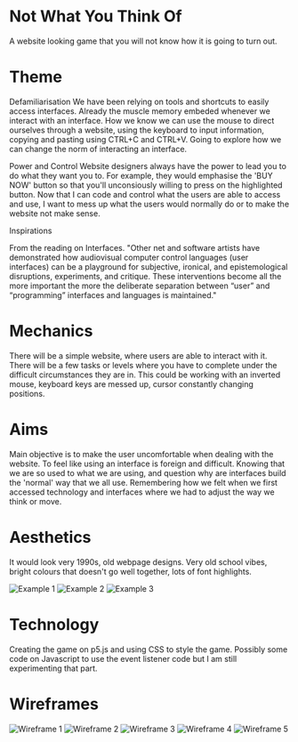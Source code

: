 # Not What You Think Of

A website looking game that you will not know how it is going to turn out.

# Theme  

Defamiliarisation
We have been relying on tools and shortcuts to easily access interfaces. 
Already the muscle memory embeded whenever we interact with an interface.
How we know we can use the mouse to direct ourselves through a website, using the keyboard to input information, copying and pasting using CTRL+C and CTRL+V.
Going to explore how we can change the norm of interacting an interface.

Power and Control
Website designers always have the power to lead you to do what they want you to.
For example, they would emphasise the 'BUY NOW' button so that you'll unconsiously willing to press on the highlighted button.
Now that I can code and control what the users are able to access and use, I want to mess up what the users would normally do or to make the website not make sense.

Inspirations

From the reading on Interfaces.
"Other net and software artists have demonstrated how audiovisual computer control languages (user interfaces) can be a playground for subjective, ironical, and epistemological disruptions, experiments, and critique. These interventions become all the more important the more the deliberate separation between “user” and “programming” interfaces and languages is maintained."


# Mechanics  

There will be a simple website, where users are able to interact with it.
There will be a few tasks or levels where you have to complete under the difficult circumstances they are in.
This could be working with an inverted mouse, keyboard keys are messed up, cursor constantly changing positions.

# Aims  

Main objective is to make the user uncomfortable when dealing with the website.
To feel like using an interface is foreign and difficult.
Knowing that we are so used to what we are using, and question why are interfaces build the 'normal' way that we all use.
Remembering how we felt when we first accessed technology and interfaces where we had to adjust the way we think or move.

# Aesthetics

It would look very 1990s, old webpage designs.
Very old school vibes, bright colours that doesn't go well together, lots of font highlights.

![Example 1](Images/webpage1.png)
![Example 2](Images/webpage2.png)
![Example 3](Images/webpage3.jpeg)

# Technology  

Creating the game on p5.js and using CSS to style the game. 
Possibly some code on Javascript to use the event listener code but I am still experimenting that part. 

# Wireframes 

![Wireframe 1](Images/wireframe1.png)
![Wireframe 2](Images/wireframe2.png)
![Wireframe 3](Images/wireframe3.png)
![Wireframe 4](Images/wireframe4.png)
![Wireframe 5](Images/wireframe5.png)
